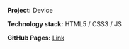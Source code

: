 **Project:** Device

**Technology stack:** HTML5 / CSS3 / JS

**GitHub Pages:** <a href="https://erikkopcha.github.io/device-academy/">Link</a>
